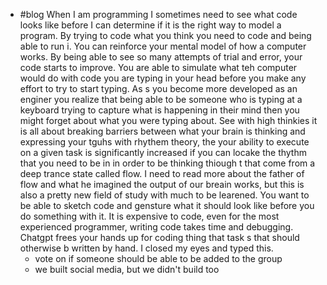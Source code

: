- #blog When I am programming I sometimes need to see what code looks like before I can determine if it is the right way to model a program. By trying to code what you think you need to code and being able to run i. You can reinforce your mental model of how a computer works. By being able to see so many attempts of trial and error, your code starts to improve. You are able to simulate what teh computer would do with code you are typing in your head before you make any effort to try to start typing. As s you become more developed as an enginer you realize that being able to be someone who is typing at a keyboard trying to capture what is happening in their mind then you might forget about what you were typing about. See with high thinkies it is all about breaking barriers between what your brain is thinking and expressing your tguhs with rhythem theory, the your ability to execute on a given task is significantly increased if you can locake the thythm that you need to be in in order to be thinking thiough t that come from a deep trance state called flow. I need to read more about the father of flow and what he imagined the output of our breain works, but this is also a pretty new field of study with much to be learened. You  want to be able to sketch code and gensture what it should look like before you do something with it. It is expensive to code, even for the most experienced programmer, writing code takes time and debugging. Chatgpt frees your hands up for coding thing that task s that should otherwise b written by hand. I closed my eyes and typed this.
	- vote on if someone should be able to be added to the group
	- we built social media, but we didn't build too
